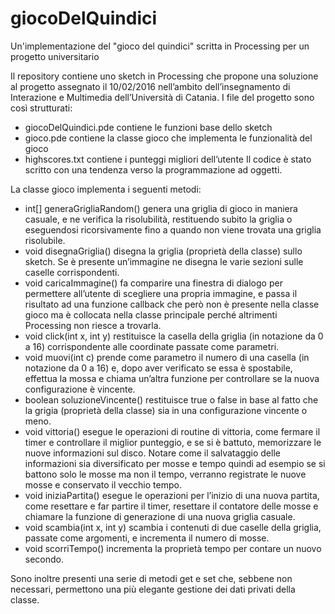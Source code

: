 # giocoDelQuindici
Un'implementazione del "gioco del quindici" scritta in Processing per un progetto universitario

Il repository contiene uno sketch in Processing che propone una soluzione al progetto assegnato il 10/02/2016 nell’ambito dell’insegnamento di Interazione e Multimedia dell’Università di Catania.
I file del progetto sono così strutturati:
- giocoDelQuindici.pde contiene le funzioni base dello sketch
- gioco.pde contiene la classe gioco che implementa le funzionalità del gioco
- highscores.txt contiene i punteggi migliori dell’utente
Il codice è stato scritto con una tendenza verso la programmazione ad oggetti.

La classe gioco implementa i seguenti metodi:
- int[] generaGrigliaRandom() genera una griglia di gioco in maniera casuale, e ne verifica la risolubilità, restituendo subito la griglia o eseguendosi ricorsivamente fino a quando non viene trovata una griglia risolubile.
- void disegnaGriglia() disegna la griglia (proprietà della classe) sullo sketch. Se è
presente un’immagine ne disegna le varie sezioni sulle caselle corrispondenti.
- void caricaImmagine() fa comparire una finestra di dialogo per permettere
all’utente di scegliere una propria immagine, e passa il risultato ad una funzione
callback che però non è presente nella classe gioco ma è collocata nella classe
principale perché altrimenti Processing non riesce a trovarla.
- void click(int x, int y) restituisce la casella della griglia (in notazione da 0 a 16) corrispondente alle coordinate passate come parametri.
- void muovi(int c) prende come parametro il numero di una casella (in notazione da 0 a 16) e, dopo aver verificato se essa è spostabile, effettua la mossa e chiama un’altra funzione per controllare se la nuova configurazione è vincente.
- boolean soluzioneVincente() restituisce true o false in base al fatto che la grigia (proprietà della classe) sia in una configurazione vincente o meno.
- void vittoria() esegue le operazioni di routine di vittoria, come fermare il timer e controllare il miglior punteggio, e se si è battuto, memorizzare le nuove informazioni sul disco. Notare come il salvataggio delle informazioni sia diversificato per mosse e tempo quindi ad esempio se si battono solo le mosse ma non il tempo, verranno registrate le nuove mosse e conservato il vecchio tempo.
- void iniziaPartita() esegue le operazioni per l’inizio di una nuova partita, come resettare e far partire il timer, resettare il contatore delle mosse e chiamare la funzione di generazione di una nuova griglia casuale.
- void scambia(int x, int y) scambia i contenuti di due caselle della griglia, passate come argomenti, e incrementa il numero di mosse.
- void scorriTempo() incrementa la proprietà tempo per contare un nuovo secondo.

Sono inoltre presenti una serie di metodi get e set che, sebbene non necessari, permettono una più elegante gestione dei dati privati della classe.
